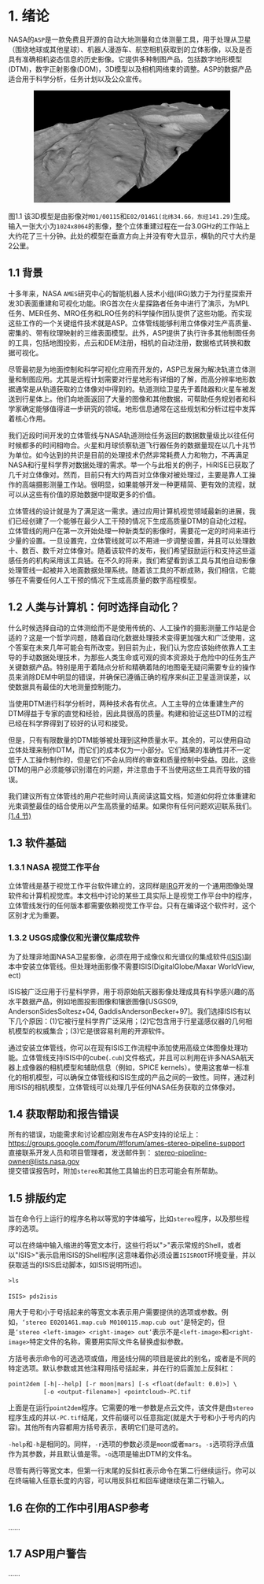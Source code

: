 # 1. 绪论
NASA的``ASP``是一款免费且开源的自动大地测量和立体测量工具，用于处理从卫星（围绕地球或其他星球）、机器人漫游车、航空相机获取到的立体影像，以及是否具有准确相机姿态信息的历史影像。它提供多种制图产品，包括数字地形模型(DTM)，数字正射影像(DOM)，3D模型以及相机网络束的调整。ASP的数据产品适合用于科学分析，任务计划以及公众宣传。  
<div style="text-align:center;">

![Figure1.1](/imgs/Fig1.1.png)  
</div>    

图1.1 该3D模型是由影像对``M01/00115``和``E02/01461(北纬34.66，东经141.29)``生成。输入一张大小为``1024x8064``的影像，整个立体重建过程在一台3.0GHz的工作站上大约花了三十分钟。此处的模型在垂直方向上并没有夸大显示，横轨的尺寸大约是2公里。  

## 1.1 背景  
十多年来，NASA ``AMES``研究中心的智能机器人技术小组(IRG)致力于为行星探索开发3D表面重建和可视化功能。IRG首次在火星探路者任务中进行了演示，为MPL任务、MER任务、MRO任务和LRO任务的科学操作团队提供了这些功能。而实现这些工作的一个关键组件技术就是ASP。立体管线能够利用立体像对生产高质量、密集的、带有纹理映射的三维表面模型。此外，ASP提供了执行许多其他制图任务的工具，包括地图投影，点云和DEM注册，相机的自动注册，数据格式转换和数据可视化。 

尽管最初是为地面控制和科学可视化应用而开发的，ASP已发展为解决轨道立体测量和制图应用。尤其是远程计划需要对行星地形有详细的了解，而高分辨率地形数据通常是从轨道获取的立体像对中得到的。轨道测绘卫星先于着陆器和火星车被发送到行星体上。他们向地面返回了大量的图像和其他数据，可帮助任务规划者和科学家确定能够值得进一步研究的领域。地形信息通常在这些规划和分析过程中发挥着核心作用。  

我们近段时间开发的立体管线与NASA轨道测绘任务返回的数据数量级比以往任何时候都多的时间相吻合。火星和月球侦察轨道飞行器任务的数据量现在以几十兆节为单位。如今达到的共识是目前的处理技术仍然非常耗费人力和物力，不再满足NASA和行星科学界对数据处理的需求。举一个与此相关的例子，HiRISE已获取了几千对立体像对。然而，目前只有大约两百对立体像对被处理过，主要是靠人工操作的高端摄影测量工作站。很明显，如果能够开发一种更精简、更有效的流程，就可以从这些有价值的原始数据中提取更多的价值。  

立体管线的设计就是为了满足这一需求。通过应用计算机视觉领域最新的进展，我们已经创建了一个能够在最少人工干预的情况下生成高质量DTM的自动化过程。立体管线的用户在第一次开始处理一种新类型的影像时，需要花一定的时间来进行少量的设置。一旦设置完，立体管线就可以不用进一步调整设置，并且可以处理数十、数百、数千对立体像对。随着该软件的发布，我们希望鼓励运行和支持这些遥感任务的机构采用该工具链。在不久的将来，我们希望看到该工具与其他自动影像处理管线一起被并入地面数据处理系统。随着该工具的不断成熟，我们相信，它能够在不需要任何人工干预的情况下生成高质量的数字高程模型。  
## 1.2 人类与计算机：何时选择自动化？  
什么时候选择自动的立体测绘而不是使用传统的、人工操作的摄影测量工作站是合适的？这是一个哲学问题，随着自动化数据处理技术变得更加强大和广泛使用，这个答案在未来几年可能会有所改变。到目前为止，我们认为您应该始终依靠人工主导的手动数据处理技术，为那些人类生命或可观的资本资源处于危险中的任务生产关键数据产品。特别是用于着陆点分析和精确着陆的地图毫无疑问需要专业的操作员来消除DEM中明显的错误，并确保已遵循正确的程序来纠正卫星遥测误差，以使数据具有最佳的大地测量控制能力。  

当使用DTM进行科学分析时，两种技术各有优点。人工主导的立体重建生产的DTM得益于专家的直觉和经验，因此具很高的质量。构建和验证这些DTM的过程已经在科学界得到了较好的认可和接受。

但是，只有有限数量的DTM能够被处理到这种质量水平。其余的，可以使用自动立体处理来制作DTM，而它们的成本仅为一小部分。它们结果的准确性并不一定低于人工操作制作的，但是它们不会从同样的审查和质量控制中受益。因此，这些DTM的用户必须能够识别潜在的问题，并注意由于不当使用这些工具而导致的错误。

我们建议所有立体管线的用户花些时间认真阅读这篇文档，知道如何将立体重建和光束调整最佳的结合使用以产生高质量的结果。如果你有任何问题欢迎联系我们。[(1.4 节)](#1.4)

## 1.3 软件基础
### 1.3.1 NASA 视觉工作平台
立体管线是基于视觉工作平台软件建立的，这同样是<a href ="https://ti.arc.nasa.gov/tech/asr/groups/intelligent-robotics/">IRG</a>开发的一个通用图像处理软件和计算机视觉库。本文档中讨论的某些工具实际上是视觉工作平台中的程序，立体管线发行的任何版本都需要依赖视觉工作平台。只有在编译这个软件时，这个区别才尤为重要。
### 1.3.2 USGS成像仪和光谱仪集成软件
为了处理非地面NASA卫星影像，必须在用于成像仪和光谱仪的集成软件<a href ="https://isis.astrogeology.usgs.gov/">(ISIS)</a>副本中安装立体管线。但处理地面影像不需要ISIS(DigitalGlobe/Maxar WorldView, ect)  

ISIS被广泛应用于行星科学界，用于将原始航天器影像处理成具有科学感兴趣的高水平数据产品，例如地图投影图像和镶嵌图像[USGS09, AndersonSidesSoltesz+04, GaddisAndersonBecker+97]。我们选择ISIS有以下几个原因：(1)它被行星科学界广泛采用；(2)它包含用于行星遥感仪器的几何相机模型的权威集合；(3)它是很容易利用的开源软件。  

通过安装立体管线，你可以在现有ISIS工作流程中添加使用高级立体图像处理功能。立体管线支持ISIS中的cube(``.cub``)文件格式，并且可以利用在许多NASA航天器上成像器的相机模型和辅助信息（例如，SPICE kernels）。使用这套单一标准化的相机模型，可以确保立体管线和ISIS生成的产品之间的一致性。同样，通过利用ISIS的相机模型，立体管线可以处理几乎任何NASA任务获取的立体像对。
## 1.4 获取帮助和报告错误
所有的错误，功能需求和讨论都应刚发布在ASP支持的论坛上：  
https://groups.google.com/forum/#!forum/ames-stereo-pipeline-support  
 直接联系开发人员和项目管理者，发送邮件到：
stereo-pipeline-owner@lists.nasa.gov  
提交错误报告时，附加``stereo``和其他工具输出的日志可能会有所帮助。
## 1.5 排版约定
旨在命令行上运行的程序名称以等宽的字体编写，比如``stereo``程序，以及那些程序的选项。 

可以在终端中输入缩进的等宽文本行，这些行将以">"表示常规的Shell，或者以"ISIS>"表示启用ISIS的Shell程序(这意味着你必须设置``ISISROOT``环境变量，并以获取适当的ISIS启动脚本，如ISIS说明所述)。  
```
>ls  

ISIS> pds2isis
```  
用大于号和小于号括起来的等宽文本表示用户需要提供的选项或参数。例如，``‘stereo E0201461.map.cub M0100115.map.cub out’``是特定的，但是``‘stereo <left-image> <right-image> out’``表示不是``<left-image>``和``<right-image>``特定文件的名称，需要用实际文件名替换虚拟参数。  

方括号表示命令的可选选项或值，用竖线分隔的项目是彼此的别名，或者是不同的特定选项。默认参数或其他注释用括号括起来，并在行的后面加上反斜杠：  
``` 
point2dem [-h|--help] [-r moon|mars] [-s <float(default: 0.0)>] \
          [-o <output-filename>] <pointcloud>-PC.tif  
```  
上面是在运行``point2dem``程序。它需要的唯一参数是点云文件，该文件是由``stereo``程序生成的并以``-PC.tif``结尾，文件前缀可以任意指定(就是大于号和小于号内的内容)。其他所有内容都用方括号表示，表明它们是可选的。  

``-help``和``-h``是相同的。同样，``-r``选项的参数必须是``moon``或者``mars``。``-s``选项将浮点值作为其参数，并且默认值是零。``-o``选项是输出DTM的文件名。  

尽管有两行等宽文本，但第一行末尾的反斜杠表示命令在第二行继续运行。你可以在终端输入任意长度的内容，可以用反斜杠和回车键继续在第二行输入。 
## 1.6 在你的工作中引用ASP参考
……
## 1.7 ASP用户警告
……
